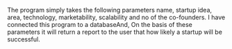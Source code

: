 The program simply takes the following parameters name, startup idea, area, technology, marketability, scalability and no of the co-founders. I have connected this program to a databaseAnd, On the basis of these parameters it will return a report to the user that how likely a startup will be successful.
